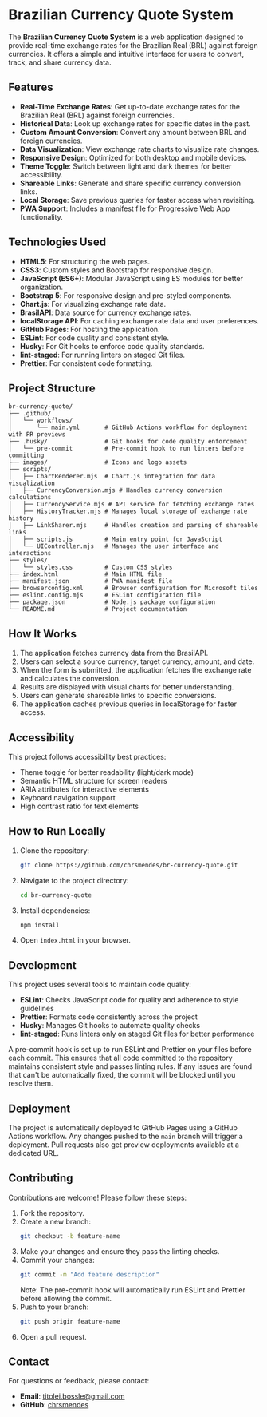 # Brazilian Currency Quote System

The **Brazilian Currency Quote System** is a web application designed to provide real-time exchange rates for the Brazilian Real (BRL) against foreign currencies. It offers a simple and intuitive interface for users to convert, track, and share currency data.

## Features

- **Real-Time Exchange Rates**: Get up-to-date exchange rates for the Brazilian Real (BRL) against foreign currencies.
- **Historical Data**: Look up exchange rates for specific dates in the past.
- **Custom Amount Conversion**: Convert any amount between BRL and foreign currencies.
- **Data Visualization**: View exchange rate charts to visualize rate changes.
- **Responsive Design**: Optimized for both desktop and mobile devices.
- **Theme Toggle**: Switch between light and dark themes for better accessibility.
- **Shareable Links**: Generate and share specific currency conversion links.
- **Local Storage**: Save previous queries for faster access when revisiting.
- **PWA Support**: Includes a manifest file for Progressive Web App functionality.

## Technologies Used

- **HTML5**: For structuring the web pages.
- **CSS3**: Custom styles and Bootstrap for responsive design.
- **JavaScript (ES6+)**: Modular JavaScript using ES modules for better organization.
- **Bootstrap 5**: For responsive design and pre-styled components.
- **Chart.js**: For visualizing exchange rate data.
- **BrasilAPI**: Data source for currency exchange rates.
- **localStorage API**: For caching exchange rate data and user preferences.
- **GitHub Pages**: For hosting the application.
- **ESLint**: For code quality and consistent style.
- **Husky**: For Git hooks to enforce code quality standards.
- **lint-staged**: For running linters on staged Git files.
- **Prettier**: For consistent code formatting.

## Project Structure

```text
br-currency-quote/
├── .github/
│   └── workflows/
│       └── main.yml       # GitHub Actions workflow for deployment with PR previews
├── .husky/                # Git hooks for code quality enforcement
│   └── pre-commit         # Pre-commit hook to run linters before committing
├── images/                # Icons and logo assets
├── scripts/
│   ├── ChartRenderer.mjs  # Chart.js integration for data visualization
│   ├── CurrencyConversion.mjs # Handles currency conversion calculations
│   ├── CurrencyService.mjs # API service for fetching exchange rates
│   ├── HistoryTracker.mjs # Manages local storage of exchange rate history
│   ├── LinkSharer.mjs     # Handles creation and parsing of shareable links
│   ├── scripts.js         # Main entry point for JavaScript
│   └── UIController.mjs   # Manages the user interface and interactions
├── styles/
│   └── styles.css         # Custom CSS styles
├── index.html             # Main HTML file
├── manifest.json          # PWA manifest file
├── browserconfig.xml      # Browser configuration for Microsoft tiles
├── eslint.config.mjs      # ESLint configuration file
├── package.json           # Node.js package configuration
└── README.md              # Project documentation
```

## How It Works

1. The application fetches currency data from the BrasilAPI.
2. Users can select a source currency, target currency, amount, and date.
3. When the form is submitted, the application fetches the exchange rate and calculates the conversion.
4. Results are displayed with visual charts for better understanding.
5. Users can generate shareable links to specific conversions.
6. The application caches previous queries in localStorage for faster access.

## Accessibility

This project follows accessibility best practices:

- Theme toggle for better readability (light/dark mode)
- Semantic HTML structure for screen readers
- ARIA attributes for interactive elements
- Keyboard navigation support
- High contrast ratio for text elements

## How to Run Locally

1. Clone the repository:
   ```bash
   git clone https://github.com/chrsmendes/br-currency-quote.git
   ```
2. Navigate to the project directory:
   ```bash
   cd br-currency-quote
   ```
3. Install dependencies:
   ```bash
   npm install
   ```
4. Open `index.html` in your browser.

## Development

This project uses several tools to maintain code quality:

- **ESLint**: Checks JavaScript code for quality and adherence to style guidelines
- **Prettier**: Formats code consistently across the project
- **Husky**: Manages Git hooks to automate quality checks
- **lint-staged**: Runs linters only on staged Git files for better performance

A pre-commit hook is set up to run ESLint and Prettier on your files before each commit. This ensures that all code committed to the repository maintains consistent style and passes linting rules. If any issues are found that can't be automatically fixed, the commit will be blocked until you resolve them.

## Deployment

The project is automatically deployed to GitHub Pages using a GitHub Actions workflow. Any changes pushed to the `main` branch will trigger a deployment. Pull requests also get preview deployments available at a dedicated URL.

## Contributing

Contributions are welcome! Please follow these steps:

1. Fork the repository.
2. Create a new branch:
   ```bash
   git checkout -b feature-name
   ```
3. Make your changes and ensure they pass the linting checks.
4. Commit your changes:
   ```bash
   git commit -m "Add feature description"
   ```
   Note: The pre-commit hook will automatically run ESLint and Prettier before allowing the commit.
5. Push to your branch:
   ```bash
   git push origin feature-name
   ```
6. Open a pull request.

## Contact

For questions or feedback, please contact:

- **Email**: titolei.bossle@gmail.com
- **GitHub**: [chrsmendes](https://github.com/chrsmendes)
